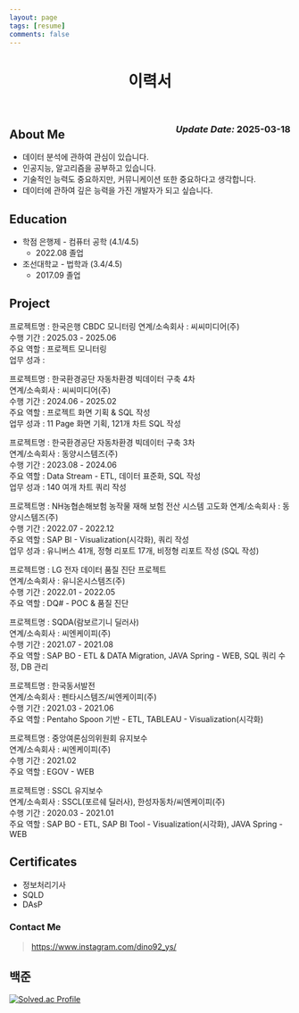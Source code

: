 ```yaml
---
layout: page
tags: [resume]
comments: false
---
```


<center>
    <h1>
        이력서
    </h1>
</center>
<br>
<div style="float: right">
    <h3><em>Update Date:</em> 2025-03-18</h3>
</div>

## About Me

- 데이터 분석에 관하여 관심이 있습니다.
- 인공지능, 알고리즘을 공부하고 있습니다.
- 기술적인 능력도 중요하지만, 커뮤니케이션 또한 중요하다고 생각합니다.
- 데이터에 관하여 깊은 능력을 가진 개발자가 되고 싶습니다.

## Education

- 학점 은행제 - 컴퓨터 공학 (4.1/4.5)
  - 2022.08 졸업  
- 조선대학교 - 법학과 (3.4/4.5)
  - 2017.09 졸업  

## Project

프로젝트명 : 한국은행 CBDC 모니터링
연계/소속회사 : 씨씨미디어(주)  
수행 기간 : 2025.03 - 2025.06  
주요 역할 : 프로젝트 모니터링  
업무 성과 :  

프로젝트명 : 한국환경공단 자동차환경 빅데이터 구축 4차  
연계/소속회사 : 씨씨미디어(주)  
수행 기간 : 2024.06 - 2025.02  
주요 역할 : 프로젝트 화면 기획 & SQL 작성  
업무 성과 : 11 Page 화면 기획, 121개 차트 SQL 작성  

프로젝트명 : 한국환경공단 자동차환경 빅데이터 구축 3차  
연계/소속회사 : 동양시스템즈(주)  
수행 기간 : 2023.08 - 2024.06  
주요 역할 : Data Stream - ETL, 데이터 표준화, SQL 작성  
업무 성과 : 140 여개 차트 쿼리 작성  

프로젝트명 : NH농협손해보험 농작물 재해 보험 전산 시스템 고도화 
연계/소속회사 : 동양시스템즈(주)  
수행 기간 : 2022.07 - 2022.12  
주요 역할 : SAP BI - Visualization(시각화), 쿼리 작성  
업무 성과 : 유니버스 41개, 정형 리포트 17개, 비정형 리포트 작성 (SQL 작성)  

프로젝트명 : LG 전자 데이터 품질 진단 프로젝트  
연계/소속회사 : 유니온시스템즈(주)  
수행 기간 : 2022.01 - 2022.05  
주요 역할 : DQ# - POC & 품질 진단  

프로젝트명 : SQDA(람보르기니 딜러사)  
연계/소속회사 : 씨엔케이피(주)  
수행 기간 : 2021.07 - 2021.08  
주요 역할 : SAP BO - ETL & DATA Migration, JAVA Spring - WEB, SQL 쿼리 수정, DB 관리  

프로젝트명 : 한국동서발전  
연계/소속회사 : 펜타시스템즈/씨엔케이피(주)  
수행 기간 : 2021.03 - 2021.06  
주요 역할 : Pentaho Spoon 기반 - ETL, TABLEAU - Visualization(시각화)  

프로젝트명 : 중앙여론심의위원회 유지보수  
연계/소속회사 : 씨엔케이피(주)  
수행 기간 : 2021.02  
주요 역할 : EGOV - WEB  

프로젝트명 : SSCL 유지보수  
연계/소속회사 : SSCL(포르쉐 딜러사), 한성자동차/씨엔케이피(주)  
수행 기간 : 2020.03 - 2021.01  
주요 역할 : SAP BO - ETL, SAP BI Tool - Visualization(시각화), JAVA Spring - WEB  

## Certificates

* 정보처리기사
* SQLD
* DAsP

### Contact Me

> https://www.instagram.com/dino92_ys/


## 백준

[![Solved.ac Profile](http://mazassumnida.wtf/api/generate_badge?boj=bbd132)](https://solved.ac/bbd132)


<!-- 
## Getting Started
To learn how to install and use this theme check out the [Setup Guide](http://taylantatli.me/Moon/moon-theme/) for more information.
      
[Install Moon](https://github.com/TaylanTatli/Moon){: .btn} 
-->
